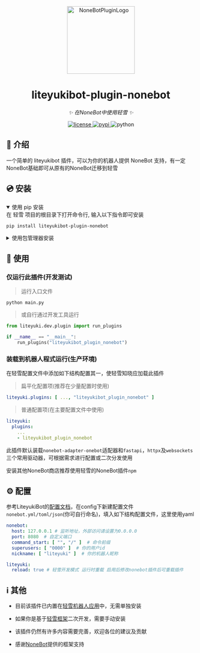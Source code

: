 <div align="center">
  <img src="https://cdn.liteyuki.icu/static/img/liteyuki_icon_640.png" width="180" height="180" alt="NoneBotPluginLogo">

</div>

<div align="center">

# liteyukibot-plugin-nonebot

_✨ 在NoneBot中使用轻雪 ✨_


<a href="./LICENSE">
    <img src="https://img.shields.io/github/license/LiteyukiStudio/nonebot-plugin-acgnshow.svg" alt="license">
</a>
<a href="https://pypi.python.org/pypi/liteyukibot-plugin-nonebot">
    <img src="https://img.shields.io/pypi/v/liteyukibot-plugin-nonebot.svg" alt="pypi">
</a>
<img src="https://img.shields.io/badge/python-3.10+-blue.svg" alt="python">

</div>

## 📖 介绍

一个简单的 liteyukibot 插件，可以为你的机器人提供 NoneBot 支持，有一定NoneBot基础即可从原有的NoneBot迁移到轻雪

## 💿 安装

<details open>
<summary>使用 pip 安装</summary>
在 轻雪 项目的根目录下打开命令行, 输入以下指令即可安装

    pip install liteyukibot-plugin-nonebot

</details>

<details>
<summary>使用包管理器安装</summary>
在 nonebot2 项目的插件目录下, 打开命令行, 根据你使用的包管理器, 输入相应的安装命令

<details>
<summary>pip</summary>

    pip install liteyukibot-plugin-nonebot

</details>
<details>
<summary>pdm</summary>

    pdm add liteyukibot-plugin-nonebot

</details>
<details>
<summary>poetry</summary>

    poetry add liteyukibot-plugin-nonebot

</details>
<details>
<summary>conda</summary>

    conda install liteyukibot-plugin-nonebot

</details>
</details>



## 🎉 使用

### 仅运行此插件(开发测试)

> 运行入口文件

```shell
python main.py
```

> 或自行通过开发工具运行

```python
from liteyuki.dev.plugin import run_plugins

if __name__ == "__main__":
    run_plugins("liteyukibot_plugin_nonebot")
```

### 装载到机器人程式运行(生产环境)

在轻雪配置文件中添加如下结构配置其一，使轻雪知晓应加载此插件

> 扁平化配置项(推荐在少量配置时使用)

```yaml
liteyuki.plugins: [ ..., "liteyukibot_plugin_nonebot" ]

```

> 普通配置项(在主要配置文件中使用)

```yaml
liteyuki:
  plugins:
    ...
    - liteyukibot_plugin_nonebot
```

此插件默认装载`nonebot-adapter-onebot`适配器和`fastapi`，`httpx`及`websockets`三个常用驱动器，可根据需求进行配置或二次分发使用

安装其他NoneBot商店推荐使用轻雪的NoneBot插件`npm`

## ⚙️ 配置

参考LiteyukiBot的[配置文档](https://bot.liteyuki.icu/deploy/config.html)，在config下新建配置文件`nonebot.yml/toml/json`(你可自行命名)，填入如下结构配置文件，这里使用yaml

```yaml
nonebot:
  host: 127.0.0.1 # 监听地址，外部访问请设置为0.0.0.0
  port: 8080  # 自定义端口
  command_start: [ "", "/" ]  # 命令前缀
  superusers: [ "0000" ]  # 你的用户id
  nickname: [ "liteyuki" ]  # 你的机器人昵称

liteyuki:
  reload: true # 轻雪开发模式 运行时重载 启用后修改nonebot插件后可重载插件
```

## ℹ️ 其他

- 目前该插件已内置在[轻雪机器人应用](https://bot.liteyuki.icu)中，无需单独安装

- 如果你是基于[轻雪框架](https://pypi.org/project/liteyukibot/)二次开发，需要手动安装

- 该插件仍然有许多内容需要完善，欢迎各位的建议及贡献

- 感谢[NoneBot](https://nonebot.dev/)提供的框架支持